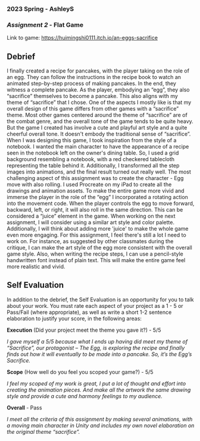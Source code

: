 ### **2023 Spring** - AshleyS
### *Assignment 2* - Flat Game
Link to game: https://huimingshi0111.itch.io/an-eggs-sacrifice


## **Debrief**
I finally created a recipe for pancakes, with the player taking on the role of an egg. They can follow the instructions in the recipe book to watch an animated step-by-step process of making pancakes. In the end, they witness a complete pancake. As the player, embodying an “egg”, they also “sacrifice” themselves to become a pancake. This also aligns with my theme of “sacrifice” that I chose.
One of the aspects I mostly like is that my overall design of this game differs from other games with a “sacrifice” theme. Most other games centered around the theme of “sacrifice” are of the combat genre, and the overall tone of the game tends to be quite heavy. But the game I created has involve a cute and playful art style and a quite cheerful overall tone. It doesn't embody the traditional sense of “sacrifice”. 
When I was designing this game, I took inspiration from the style of a notebook. I wanted the main character to have the appearance of a recipe seen in the notebook left on the owner's dining table. So, I used a grid background resembling a notebook, with a red checkered tablecloth representing the table behind it. Additionally, I transformed all the step images into animations, and the final result turned out really well. The most challenging aspect of this assignment was to create the character - Egg move with also rolling. 
I used Procreate on my iPad to create all the drawings and animation assets. To make the entire game more vivid and immerse the player in the role of the “egg” I incorporated a rotating action into the movement code. When the player controls the egg to move forward, backward, left, or right, it will also roll in the same direction. This can be considered a “juice” element in the game.
When working on the next assignment, I will consider using a similar art style and color palette. Additionally, I will think about adding more 'juice' to make the whole game even more engaging. For this assignment, I feel there's still a lot I need to work on. For instance, as suggested by other classmates during the critique, I can make the art style of the egg more consistent with the overall game style. Also, when writing the recipe steps, I can use a pencil-style handwritten font instead of plain text. This will make the entire game feel more realistic and vivid.


## **Self Evaluation**
In addition to the debrief, the Self Evaluation is an opportunity for you to talk about your work. You must rate each aspect of your project as a 1 - 5 or Pass/Fail (where appropriate), as well as write a short 1-2 sentence elaboration to justify your score, in the following areas:


**Execution** (Did your project meet the theme you gave it?) - 5/5

*I gave myself a 5/5 because what I ends up having did meet my theme of “Sacrifice”, our protagonist – The Egg, is exploring the recipe and finally finds out how it will eventually to be made into a pancake. So, it’s the Egg’s Sacrifice.*


**Scope** (How well do you feel you scoped your game?) - 5/5


*I feel my scoped of my work is great, I put a lot of thought and effort into creating the animation pieces. And make all the artwork the same drawing style and provide a cute and harmony feelings to my audience.*


**Overall** - Pass


*I meet all the criteria of this assignment by making several animations, with a moving main character in Unity and includes my own novel elaboration on the original theme “sacrifice”.*
